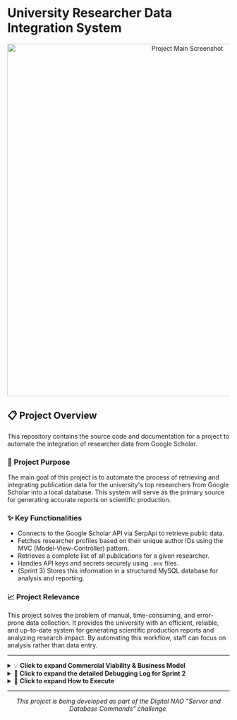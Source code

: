 # University Researcher Data Integration System

<p align="center">
  <img width="800" alt="Project Main Screenshot" src="https://github.com/user-attachments/assets/daa770de-d56e-4679-a201-ce6c84ddb49c">
</p>

## 📋 Project Overview

This repository contains the source code and documentation for a project to automate the integration of researcher data from Google Scholar.

### 🎯 Project Purpose
The main goal of this project is to automate the process of retrieving and integrating publication data for the university's top researchers from Google Scholar into a local database. This system will serve as the primary source for generating accurate reports on scientific production.

### ✨ Key Functionalities
* Connects to the Google Scholar API via SerpApi to retrieve public data.
* Fetches researcher profiles based on their unique author IDs using the MVC (Model-View-Controller) pattern.
* Retrieves a complete list of all publications for a given researcher.
* Handles API keys and secrets securely using `.env` files.
* (Sprint 3) Stores this information in a structured MySQL database for analysis and reporting.

### 📈 Project Relevance
This project solves the problem of manual, time-consuming, and error-prone data collection. It provides the university with an efficient, reliable, and up-to-date system for generating scientific production reports and analyzing research impact. By automating this workflow, staff can focus on analysis rather than data entry.

---
<details>
<summary>💡 <strong>Click to expand Commercial Viability & Business Model</strong></summary>

### 🎯 Target Audience
This service is designed for institutions that need to track and analyze their research output, such as:
* **Universities & Academic Institutions:** For accreditation, global rankings, and faculty performance reviews.
* **Research Centers & Labs:** To justify funding and generate progress reports.
* **Corporate R&D Departments:** To monitor internal innovation and competitor activity.

### 💰 Value Proposition
The core value of this service lies in transforming a manual, error-prone process into an efficient, automated system that delivers:
* **Cost Savings:** Drastically reduces the hours spent on manual data collection.
* **Data Accuracy:** Provides reliable, up-to-date information for credible reporting.
* **Strategic Insights:** Enables data-driven decisions on performance, funding, and hiring.

### 🚀 Monetization Model: Software as a Service (SaaS)
The proposed business model is a tiered subscription service, offering different levels of functionality to meet diverse needs.

* **Starter Tier:** Aimed at small teams or individual labs, tracking a limited number of researchers with monthly data updates.
* **Professional Tier:** Designed for entire departments or medium-sized institutions, offering a higher researcher limit, weekly updates, and data export features (CSV, PDF).
* **Enterprise Tier:** A full solution for large universities, providing unlimited researchers, daily updates, advanced analytics dashboards, and API access for integration with their internal systems.

### 🌐 Future Growth
Future expansion opportunities include:
* Integrating other data sources like Scopus, Web of Science, and PubMed.
* Developing advanced citation and collaboration network analysis.
* Offering cross-institutional benchmarking services.

</details>

<details>
<summary>🐛 <strong>Click to expand the detailed Debugging Log for Sprint 2</strong></summary>

### Error 1: `ClassNotFoundException`
* **Situation:** I had just created the Model classes (`Author.java`, `Article.java`) and when trying to run the project for the first time, the program wouldn't start.
* **Error:**
    ```text
    Error: Could not find or load main class com.university.Main
    Caused by: java.lang.ClassNotFoundException: com.university.Main
    ```
* **Diagnosis:** The error meant that Java couldn't find the program's "entry point." This was because the project structure was still incomplete (missing the `Main.java` class, View, and Controller).
* **Solution:** I understood that I couldn't run an incomplete program. The solution was to follow the development plan and build the remaining components (`View` and `Controller`) before attempting another execution.

### Error 2: API Key Not Found (Environment Variable)
* **Situation:** With all the MVC code written, the program would run but stop immediately. I was using `System.getenv()` to read the API Key.
* **Error:**
    ```text
    Error: No se encontró la variable de entorno 'SERPAPI_KEY'.
    Por favor, configúrala antes de ejecutar el programa.
    ```
* **Diagnosis:** The `export SERPAPI_KEY="..."` command in the terminal is temporary and only works for that specific session. When running the program from an IDE or a new terminal, that variable is "forgotten".
* **Solution:** I adopted a more robust and professional solution:
    1.  Added the `dotenv-java` dependency to `pom.xml`.
    2.  Created a `.env` file to securely store the API Key.
    3.  Added the `.env` file to `.gitignore` to keep the secret key out of the repository.
    4.  Modified `Main.java` to use the new library and read the key from the `.env` file.

### Error 3: `.env` File Not Found (`DotenvException`)
* **Situation:** After configuring the `dotenv-java` library, the program still couldn't find the key.
* **Error:**
    ```text
    io.github.cdimascio.dotenv.DotenvException: Could not find ./.env on the file system
    ```
* **Diagnosis:** The "working directory" changed depending on how the program was executed (IDE vs. Maven command line), creating confusion about where the `.env` file should be.
* **Solution:** I implemented a "foolproof" solution: placed a copy of the `.env` file in **two locations**: one in the project root (`UniversityResearcherIntegration/`) and another inside the module folder (`app/`). This way, the program would always find it.

### Error 4: Maven Failure (`No POM in this directory`)
* **Situation:** This error appeared several times when trying to run the program from the terminal.
* **Error:**
    ```text
    [ERROR] Failed to execute goal ... there is no POM in this directory
    ```
* **Diagnosis:** The `mvn` command was being executed in the wrong folder. Maven needs to be in the same folder as the `pom.xml` file to work, which in my case was the `app/` folder.
* **Solution:** I established the "Golden Rule": Always navigate into the correct folder with `cd app` **before** executing any `mvn` command.

### Error 5: API Returning Partial Data
* **Situation:** The program finally ran without configuration errors but the result was `No se pudo obtener la información del autor`.
* **Logical Error:** The JSON response only contained metadata, not the actual author data.
* **Diagnosis:** The `author_id` of the first researcher I tested was returning an incomplete JSON payload for an unknown reason.
* **Solution:** As a diagnostic step, I changed the `author_id` in `Main.java` to that of another researcher (Yoshua Bengio), which allowed me to receive a complete JSON response.

### Error 6: JSON Parsing Error (`JsonSyntaxException` in `interests`)
* **Situation:** Using the new `author_id`, the program received data but crashed when trying to read it.
* **Error:**
    ```text
    JsonSyntaxException: ... Expected a STRING but was BEGIN_OBJECT at path $.author.interests[0]
    ```
* **Diagnosis:** My `Author.java` class expected a list of simple strings (`List<String>`) for the `interests` field, but the API sent me a list of more complex objects.
* **Solution:**
    1.  Created a new `Interest.java` class to match the object structure.
    2.  Modified `Author.java` to use `List<Interest>`.
    3.  Adjusted `AuthorView.java` to correctly read and display the titles from this new list of objects.

### Error 7: Publication List Not Appearing
* **Situation:** After fixing the `interests` issue, the program showed author data but still no publications.
* **Logical Error:** The article list wasn't being parsed from the JSON.
* **Diagnosis:** After analyzing the full JSON, I discovered two things:
    1.  The `articles` list was a "sibling" to the `author` object, not nested inside it.
    2.  The publication field was named `publication`, not `publication_info`.
* **Solution:**
    1.  Moved the `List<Article> articles` field from the `Author.java` class to the `ApiResponse.java` class.
    2.  Renamed the field in `Article.java` from `publication_info` to `publication`.
    3.  Adjusted `AuthorView.java` and `AuthorController.java` to handle this correct structure.

### Error 8: "Ghost" Compilation Error (`Unresolved compilation problem`)
* **Situation:** After restructuring the Model classes, the program refused to compile despite the code being syntactically correct.
* **Error:**
    ```text
    java.lang.Error: Unresolved compilation problem: ... missing type Article
    ```
* **Diagnosis:** Maven or the IDE were using "stale" or corrupted versions of the previously compiled files (`.class`), causing type confusion.
* **Solution:** I forced a complete and clean rebuild of the project using the command `mvn clean install`. This deleted all old compiled files and rebuilt the project from scratch, resolving the "ghost" error.

</details>

<details>
<summary>🚀 <strong>Click to expand How to Execute</strong></summary>

### Prerequisites
* Java JDK 17 or higher
* Maven 3.6 or higher
* A SerpApi account and your private API key

### Installation and Execution
1.  **Clone the repository:**
    ```bash
    git clone [https://github.com/LuisDavid0912/UniversityResearcherIntegration.git](https://github.com/LuisDavid0912/UniversityResearcherIntegration.git)
    cd UniversityResearcherIntegration
    ```
2.  **Create the `.env` file:**
    Create a file named `.env` in the root of the `UniversityResearcherIntegration/` directory and also a copy inside the `app/` directory. Add your SerpApi key to both files:
    ```bash
    SERPAPI_KEY="your_private_api_key_here"
    ```
3.  **Navigate to the app directory:**
    ```bash
    cd app
    ```
4.  **Build the project:**
    This command cleans previous builds and compiles the entire project.
    ```bash
    mvn clean install
    ```
5.  **Run the application:**
    This command executes the main class.
    ```bash
    mvn exec:java -Dexec.mainClass="com.university.project.Main"
    ```
</details>

---

<p align="center"><i>This project is being developed as part of the Digital NAO "Server and Database Commands" challenge.</i></p>
